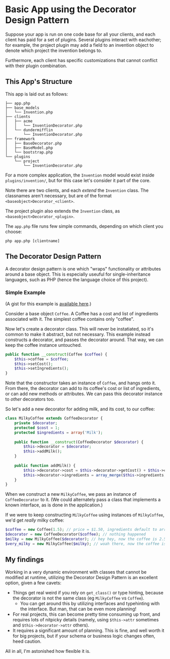 # Basic App using the Decorator Design Pattern

Suppose your app is run on one code base for all your clients, and each client has paid for a set of plugins. 
Several plugins interact with eachother; for example, the project plugin may add a field to an invention object to denote which project the invention belongs to.

Furthermore, each client has specific customizations that cannot conflict with their plugin combination.

## This App's Structure

This app is laid out as follows:

```
├── app.php
├── base_models
│   └── Invention.php
├── clients
│   ├── acme
│   │   └── InventionDecorator.php
│   └── dundermifflin
│       └── InventionDecorator.php
├── framework
│   ├── BaseDecorator.php
│   ├── BaseModel.php
│   └── bootstrap.php
└── plugins
    └── project
        └── InventionDecorator.php
```

For a more complex application, the ```Invention``` model would exist inside ```plugins/invention/```, but for this case let's consider it part of the core.

Note there are two clients, and each _extend_ the ```Invention``` class. The classnames aren't necessary, but are of the format ```<baseobject>Decorator_<client>```.

The project plugin also extends the ```Invention``` class, as ```<baseobject>Decorator_<plugin>```.

The ```app.php``` file runs few simple commands, depending on which client you choose:

```
php app.php [clientname]
```

## The Decorator Design Pattern

A decorator design pattern is one which "wraps" functionality or attributes around a base object.
This is especially useuful for single-inheritance languages, such as PHP (hence the language choice of this project). 

### Simple Example

(A gist for this example is [available here](https://gist.github.com/thelowlypeon/9585326#file-basic-coffee-decorator-php).)

Consider a base object ```Coffee```. A Coffee has a cost and list of ingredients associated with it. The simplest coffee contains only "coffee".

Now let's create a decorator class. This will never be instatiated, so it's common to make it abstract, but not necessary. This example instead
constructs a decorator, and passes the decorator around. That way, we can keep the coffee instance untouched.

```php
public function __construct(Coffee $coffee) {
    $this->coffee = $coffee;
    $this->setCost();
    $this->setIngredients();
}
```

Note that the constructor takes an instance of ```Coffee```, and hangs onto it. From there, the decorator can add
to its coffee's cost or list of ingredients, or can add new methods or attributes. We can pass this decorator instance to _other_ decorators too.

So let's add a new decorator for adding milk, and its cost, to our coffee: 

```php
class MilkyCoffee extends CoffeeDecorator {
    private $decorator;
    protected $cost = 1;
    protected $ingredients = array('Milk');
 
    public function __construct(CoffeeDecorator $decorator) {
        $this->decorator = $decorator;
        $this->addMilk();
    }
 
    public function addMilk() {
        $this->decorator->cost = $this->decorator->getCost() + $this->cost;
        $this->decorator->ingredients = array_merge($this->ingredients, $this->decorator->getIngredients());
    }
}
```

When we construct a new ```MilkyCoffee```, we pass an instance of ```CoffeeDecorator``` to it. (We could alternately pass a class that implements
a known interface, as is done in the application.)

If we were to keep constructing ```MilkyCoffee``` using instances of ```MilkyCoffee```, we'd get _really_ milky coffee:

```php
$coffee = new Coffee(1.5); // price = $1.50, ingredients default to array('coffee')
$decorator = new CoffeeDecorator($coffee); // nothing happened
$milky = new MilkyCoffee($decorator); // hey hey, now the coffee is 2.50, and the ingredients are array('coffee', 'milk')
$very_milky = new MilkyCoffee($milky); // woah there, now the coffee is 3.50, and the ingredients are array('coffee', 'milk', 'milk'). yuck!
```

## My findings

Working in a very dynamic environment with classes that cannot be modified at runtime, utilizing the Decorator Design Pattern is an excellent option, 
given a few cavets:

* Things get real weird if you rely on ```get_class()``` or type hinting, because the decorator is not the same class (eg ```MilkyCoffee``` vs ```Coffee```).
  * You can get around this by utilizing interfaces and typehinting with the interface. But man, that can be even more planning!
* For real projects, this can become pretty time consuming up front, and requires lots of nitpicky details (namely, using ```$this->attr``` sometimes and ```$this->decorator->attr``` others).
* It requires a significant amount of planning. This is fine, and well worth it for big projects, but if your schema or business logic changes often, heed caution.

All in all, I'm astonished how flexible it is.
